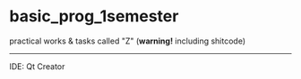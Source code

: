 # basic_prog_1semester
practical works &amp; tasks called "Z" (**warning!** including shitcode)
***
IDE: Qt Creator
